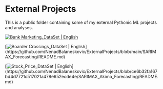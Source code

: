 # External Projects
This is a public folder containing some of my external Pythonic ML projects and analyses.

[![Bank Marketing_DataSet | English](https://img.shields.io/badge/Bank%20Marketing_DataSet%20(Classification)-English-yellowblue?logoColor=blue&labelColor=yellow)](https://github.com/NenadBalaneskovic/ExternalProjects/blob/0b628164a6e5e62fbfef9919acf1fb9cc307d7a8/Bank_MarketingDataSet_classification/README.md)

[![Boarder Crossings_DataSet | English](https://img.shields.io/badge/Boarder_Crossings_DataSet%20(SARIMAX_Forecasting)-English-yellowblue?logoColor=blue&labelColor=yellow)](https://github.com/NenadBalaneskovic/ExternalProjects/blob/main/SARIMAX_Forecasting/README.md)

[![Stock_Price_DataSet | English](https://img.shields.io/badge/Stock_Price_DataSet%20(SARIMAX_Stock_Forecasting)-English-yellowblue?logoColor=blue&labelColor=yellow)](https://github.com/NenadBalaneskovic/ExternalProjects/blob/ce6b32fa167bd4d7721c517021a478e952ecde4e/SARIMAX_Akima_Forecasting/README.md)


